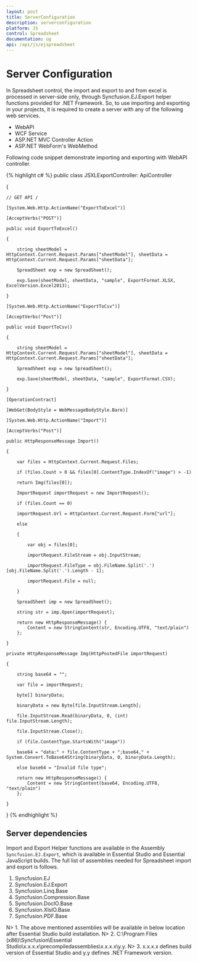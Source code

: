 ```yaml
---
layout: post
title: ServerConfiguration 
description: serverconfiguration
platform: JS
control: Spreadsheet
documentation: ug
api: /api/js/ejspreadsheet
---
```


# Server Configuration

In Spreadsheet control, the import and export to and from excel is processed in server-side only, through Syncfusion.EJ.Export helper functions provided for .NET Framework. So, to use importing and exporting in your projects, it is required to create a server with any of the following web services. 

* WebAPI 
* WCF Service
* ASP.NET MVC Controller Action 
* ASP.NET WebForm's WebMethod 

Following code snippet demonstrate importing and exporting with WebAPI controller.

{% highlight c# %}
public class JSXLExportController: ApiController

{

	// GET API /

	[System.Web.Http.ActionName("ExportToExcel")]

	[AcceptVerbs("POST")]

	public void ExportToExcel()

	{

		string sheetModel = HttpContext.Current.Request.Params["sheetModel"], sheetData = HttpContext.Current.Request.Params["sheetData"];

		SpreadSheet exp = new SpreadSheet();

		exp.Save(sheetModel, sheetData, "sample", ExportFormat.XLSX, ExcelVersion.Excel2013);

	}

	[System.Web.Http.ActionName("ExportToCsv")]

	[AcceptVerbs("Post")]

	public void ExportToCsv()

	{

		string sheetModel = HttpContext.Current.Request.Params["sheetModel"], sheetData = HttpContext.Current.Request.Params["sheetData"];

		SpreadSheet exp = new SpreadSheet();

		exp.Save(sheetModel, sheetData, "sample", ExportFormat.CSV);

	}

	[OperationContract]

	[WebGet(BodyStyle = WebMessageBodyStyle.Bare)]

	[System.Web.Http.ActionName("Import")]

	[AcceptVerbs("Post")]

	public HttpResponseMessage Import()

	{

		var files = HttpContext.Current.Request.Files;

		if (files.Count > 0 && files[0].ContentType.IndexOf("image") > -1)

		return Img(files[0]);

		ImportRequest importRequest = new ImportRequest();

		if (files.Count == 0)

		importRequest.Url = HttpContext.Current.Request.Form["url"];

		else

		{

			var obj = files[0];

			importRequest.FileStream = obj.InputStream;

			importRequest.FileType = obj.FileName.Split('.')[obj.FileName.Split('.').Length - 1];

			importRequest.File = null;

		}

		SpreadSheet imp = new SpreadSheet();

		string str = imp.Open(importRequest);

		return new HttpResponseMessage() {
			Content = new StringContent(str, Encoding.UTF8, "text/plain")
		};

	}

	private HttpResponseMessage Img(HttpPostedFile importRequest)

	{

		string base64 = "";

		var file = importRequest;

		byte[] binaryData;

		binaryData = new Byte[file.InputStream.Length];

		file.InputStream.Read(binaryData, 0, (int) file.InputStream.Length);

		file.InputStream.Close();

		if (file.ContentType.StartsWith("image"))

		base64 = "data:" + file.ContentType + ";base64," + System.Convert.ToBase64String(binaryData, 0, binaryData.Length);

		else base64 = "Invalid file type";

		return new HttpResponseMessage() {
			Content = new StringContent(base64, Encoding.UTF8, "text/plain")
		};

	}

}
{% endhighlight %}

## Server dependencies

Import and Export Helper functions are available in the Assembly `Syncfusion.EJ.Export`, which is available in Essential Studio and Essential JavaScript builds. The full list of assemblies needed for Spreadsheet import and export is follows.

1. Syncfusion.EJ
2. Syncfusion.EJ.Export
3. Syncfusion.Linq.Base
4. Syncfusion.Compression.Base
5. Syncfusion.DocIO.Base
6. Syncfusion.XlsIO.Base
7. Syncfusion.PDF.Base

N> 1. The above mentioned assemblies will be available in below location after Essential Studio build installation.
N> 2. C:\Program Files (x86)\Syncfusion\Essential Studio\x.x.x.x\precompiledassemblies\x.x.x.x\y.y.
N> 3. x.x.x.x defines build version of Essential Studio and y.y defines .NET Framework version.